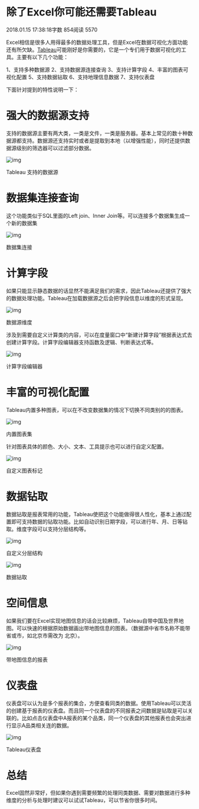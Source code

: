 # 除了Excel你可能还需要Tableau

2018.01.15 17:38:18字数 854阅读 5570

Excel相信是很多人用得最多的数据处理工具，但是Excel在数据可视化方面功能还有所欠缺。[Tableau](https://link.jianshu.com/?t=http%3A%2F%2Fwww.tableau.com)可能刚好是你需要的，它是一个专们用于数据可视化的工具。主要有以下几个功能：

1、支持多种数据源
2、支持数据源连接查询
3、支持计算字段
4、丰富的图表可视化配置
5、支持数据钻取
6、支持地理信息数据
7、支持仪表盘

下面针对提到的特性说明一下：

# 强大的数据源支持

支持的数据源主要有两大类，一类是文件，一类是服务器。基本上常见的数十种数据源都支持。数据源还支持实时或者是提取到本地（以增强性能），同时还提供数据源级别的筛选器可以过滤部分数据。

![img](https://upload-images.jianshu.io/upload_images/3098420-d840a3b8e72904eb.png?imageMogr2/auto-orient/strip|imageView2/2/w/555)

Tableau 支持的数据源

# 数据集连接查询

这个功能类似于SQL里面的Left join、Inner Join等。可以连接多个数据集生成一个新的数据集

![img](https://upload-images.jianshu.io/upload_images/3098420-2a3b99a624b7ff52.png?imageMogr2/auto-orient/strip|imageView2/2/w/526)

数据集连接

# 计算字段

如果只能显示静态数据的话显然不能满足我们的需求，因此Tableau还提供了强大的数据处理功能。Tableau在加载数据源之后会把字段信息以维度的形式呈现。

![img](https://upload-images.jianshu.io/upload_images/3098420-b4fe59defde67b8c.png?imageMogr2/auto-orient/strip|imageView2/2/w/204)

数据源维度

涉及到需要自定义计算类的内容，可以在度量窗口中“新建计算字段”根据表达式去创建计算字段。计算字段编辑器支持函数及逻辑、判断表达式等。

![img](https://upload-images.jianshu.io/upload_images/3098420-6e23196661df3437.png?imageMogr2/auto-orient/strip|imageView2/2/w/938)

计算字段编辑器

# 丰富的可视化配置

Tableau内置多种图表，可以在不改变数据集的情况下切换不同类别的的图表。

![img](https://upload-images.jianshu.io/upload_images/3098420-e7d76732186a5a1b.png?imageMogr2/auto-orient/strip|imageView2/2/w/202)

内置图表集

针对图表具体的颜色、大小、文本、工具提示也可以进行自定义配置。

![img](https://upload-images.jianshu.io/upload_images/3098420-9e62aca5a3af1c60.png?imageMogr2/auto-orient/strip|imageView2/2/w/157)

自定义图表标记

# 数据钻取

数据钻取是报表常用的功能，Tableau使把这个功能做得很人性化，基本上通过配置即可支持数据的钻取功能。比如自动识别日期字段，可以进行年、月、日等钻取。维度字段可以支持分层结构等。

![img](https://upload-images.jianshu.io/upload_images/3098420-c4f573026d62b801.png?imageMogr2/auto-orient/strip|imageView2/2/w/185)

自定义分层结构

![img](https://upload-images.jianshu.io/upload_images/3098420-e0fd2f13030dd91d.png?imageMogr2/auto-orient/strip|imageView2/2/w/511)

数据钻取

# 空间信息

如果我们要在Excel实现地图信息的话会比较麻烦，Tableau自带中国及世界地图。可以快速的根据原始数据画出带地图信息的图表。（数据源中省市名称不能带省或市，如北京市需改为 北京）。

![img](https://upload-images.jianshu.io/upload_images/3098420-e87637c5b49c5641.png?imageMogr2/auto-orient/strip|imageView2/2/w/649)

带地图信息的报表

# 仪表盘

仪表盘可以认为是多个报表的集合，方便查看同类的数据。使用Tableau可以灵活的创建基于报表的仪表盘。而且同一个仪表盘的不同报表之间数据是钻取是可以关联的。比如点击仪表盘中A报表的某个品类，同一个仪表盘的其他报表也会突出进行显示A品类相关连的数据。

![img](https://upload-images.jianshu.io/upload_images/3098420-4e8b4c07c5c82008.png?imageMogr2/auto-orient/strip|imageView2/2/w/273)

Tableau仪表盘

# 总结

Excel固然非常好，但如果你遇到需要频繁的处理同类数据、需要对数据进行多种维度的分析与处理时建议可以试试Tableau，可以节省你很多时间。
